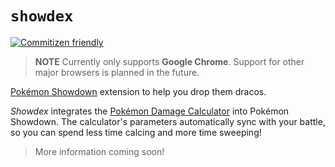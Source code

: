 # `showdex`

[![Commitizen friendly](https://img.shields.io/badge/commitizen-friendly-brightgreen.svg)](http://commitizen.github.io/cz-cli/)

> **NOTE**
> Currently only supports **Google Chrome**. Support for other major browsers is planned in the future.

[Pokémon Showdown](https://play.pokemonshowdown.com) extension to help you drop them dracos.

*Showdex* integrates the [Pokémon Damage Calculator](https://calc.pokemonshowdown.com/) into Pokémon Showdown. The calculator's parameters automatically sync with your battle, so you can spend less time calcing and more time sweeping!

> More information coming soon!

